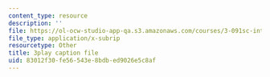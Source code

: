 ```yaml
---
content_type: resource
description: ''
file: https://ol-ocw-studio-app-qa.s3.amazonaws.com/courses/3-091sc-introduction-to-solid-state-chemistry-fall-2010/83012f30fe56543e8bdbed9026e5c8af_xEnYH0KNkfA.vtt
file_type: application/x-subrip
resourcetype: Other
title: 3play caption file
uid: 83012f30-fe56-543e-8bdb-ed9026e5c8af
---
```

